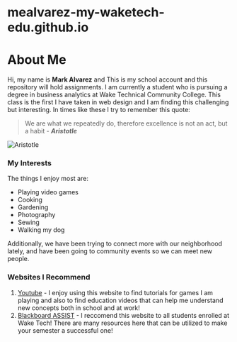  # mealvarez-my-waketech-edu.github.io
# **About Me**  
Hi, my name is **Mark Alvarez** and This is my school account and this repository will hold assignments. I am currently a student who is pursuing a degree in business analytics at Wake Technical Community College. This class is the first I have taken in web design and I am finding this challenging but interesting. In times like these I try to remember this quote:  
> We are what we repeatedly do, therefore excellence is not an act, but a habit - **_Aristotle_**

![Aristotle](https://upload.wikimedia.org/wikipedia/commons/0/05/Head_of_Aristotle.jpg)

### **My Interests**
The things I enjoy most are:  
 * Playing video games
 * Cooking
 * Gardening
 * Photography
 * Sewing
 * Walking my dog

 Additionally, we have been trying to connect more with our neighborhood lately, and have been going to community events so we can meet new people.

### **Websites I Recommend**
1. [Youtube](https://www.youtube.com/) - I enjoy using this website to find tutorials for games I am playing and also to find education videos that can help me understand new concepts both in school and at work!
2. [Blackboard ASSIST](https://blackboard.waketech.edu/ultra/integration/bbAssist) - I reccomend this website to all students enrolled at Wake Tech! There are many resources here that can be utilized to make your semester a successful one!
